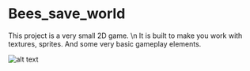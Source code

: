 # Bees_save_world

This project is a very small 2D game. \n It is built to make you work with 
textures, sprites. And some very basic gameplay elements.

![alt text](https://github.com/chriscooler/Bees_save_world/blob/master/data/so_long.png?raw=true)
